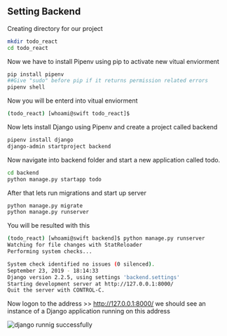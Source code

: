 ## Setting Backend
Creating directory for our project
```bash
mkdir todo_react
cd todo_react
```
Now we have to install Pipenv using pip to activate new vitual enviorment
```bash
pip install pipenv
##Give "sudo" before pip if it returns permission related errors 
pipenv shell
```
Now you will be enterd into vitual enviorment 

```bash
(todo_react) [whoami@swift todo_react]$
```
Now lets install Django using Pipenv and create a project called backend
```bash
pipenv install django
django-admin startproject backend
```
Now navigate into backend folder and start a new application called todo.
```bash
cd backend
python manage.py startapp todo
```
After that lets run migrations and start up server
```bash
python manage.py migrate
python manage.py runserver
```
You will be resulted with this
```bash
(todo_react) [whoami@swift backend]$ python manage.py runserver
Watching for file changes with StatReloader
Performing system checks...

System check identified no issues (0 silenced).
September 23, 2019 - 18:14:33
Django version 2.2.5, using settings 'backend.settings'
Starting development server at http://127.0.0.1:8000/
Quit the server with CONTROL-C.
```
Now logon to the address >> http://127.0.0.1:8000/
we should see an instance of a Django application running on this address

![django runnig successfully](https://miro.medium.com/max/3200/0*PvWdkGTFVcXMFOev)

